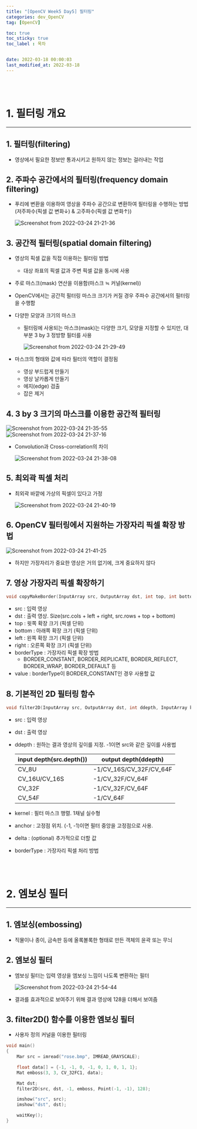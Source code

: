```yaml
---
title: "[OpenCV Week5 Day5] 필터링"
categories: dev_OpenCV
tag: [OpenCV]

toc: true
toc_sticky: true
toc_label : 목차


date: 2022-03-18 00:00:03 
last_modified_at: 2022-03-18 
---
```

<br>
<br>

# 1. 필터링 개요 
---
## 1. 필터링(filtering) 
* 영상에서 필요한 정보만 통과시키고 원하지 않는 정보는 걸러내는 작업

## 2. 주파수 공간에서의 필터링(frequency domain filtering) 
* 푸리에 변환을 이용하여 영상을 주파수 공간으로 변환하여 필터링을 수행하는 방법(저주파수(픽셀 값 변화↓) & 고주파수(픽셀 값 변화↑))

    ![Screenshot from 2022-03-24 21-21-36](https://user-images.githubusercontent.com/58837749/159915162-34aa2787-3afc-4693-a0ca-e3a08b2d44f1.png)

## 3. 공간적 필터링(spatial domain filtering) 
* 영상의 픽셀 값을 직접 이용하는 필터링 방법 
    - 대상 좌표의 픽셀 값과 주변 픽셀 값을 동시에 사용 
* 주로 마스크(mask) 연산을 이용함(마스크 ≒ 커널(kernel)) 
* OpenCV에서는 공간적 필터링 마스크 크기가 커질 경우 주파수 공간에서의 필터링을 수행함 
* 다양한 모양과 크기의 마스크 
    - 필터링에 사용되는 마스크(mask)는 다양한 크기, 모양을 지정할 수 있지만, 대부분 3 by 3 정방향 필터를 사용

        ![Screenshot from 2022-03-24 21-29-49](https://user-images.githubusercontent.com/58837749/159916766-524206c9-958f-47cc-9c13-b5a845bdd522.png)


* 마스크의 형태와 값에 따라 필터의 역할이 결정됨 
    - 영상 부드럽게 만들기
    - 영상 날카롭게 만들기 
    - 에지(edge) 검출 
    - 잡은 제거

## 4. 3 by 3 크기의 마스크를 이용한 공간적 필터링 

![Screenshot from 2022-03-24 21-35-55](https://user-images.githubusercontent.com/58837749/159917700-56f945a1-c961-45ac-9a85-858e7ab20c89.png)
![Screenshot from 2022-03-24 21-37-16](https://user-images.githubusercontent.com/58837749/159917728-a47ad5a5-fb38-497b-a7b7-8272e4528908.png)

* Convolution과 Cross-correlation의 차이 

    ![Screenshot from 2022-03-24 21-38-08](https://user-images.githubusercontent.com/58837749/159917999-cfca1654-a71f-41c9-9dc7-6fab5d10aff8.png)

## 5. 최외곽 픽셀 처리 
* 최외곽 바깥에 가상의 픽셀이 있다고 가정 

    ![Screenshot from 2022-03-24 21-40-19](https://user-images.githubusercontent.com/58837749/159918237-a399fcf5-8538-47d9-948c-95933480e713.png)

## 6. OpenCV 필터링에서 지원하는 가장자리 픽셀 확장 방법 

![Screenshot from 2022-03-24 21-41-25](https://user-images.githubusercontent.com/58837749/159918469-aa08b5f6-9ffc-41c7-81dd-3c283f6514fd.png)

* 하지만 가장자리가 중요한 영상은 거의 없기에, 크게 중요하지 않다

## 7. 영상 가장자리 픽셀 확장하기 
```cpp
void copyMakeBorder(InputArray src, OutputArray dst, int top, int bottom, int left, int right, int borderType, const Scalar& value = Scalar());
```
* src : 입력 영상
* dst : 출력 영상. Size(src.cols + left + right, src.rows + top + bottom)
* top : 윗쪽 확장 크기 (픽셀 단위)
* bottom : 아래쪽 확장 크기 (픽셀 단위)
* left : 왼쪽 확장 크기 (픽셀 단위)
* right : 오른쪽 확장 크기 (픽셀 단위)
* borderType : 가장자리 픽셀 확장 방법
    - BORDER_CONSTANT, BORDER_REPLICATE, BORDER_REFLECT, BORDER_WRAP, BORDER_DEFAULT 등
* value : borderType이 BORDER_CONSTANT인 경우 사용할 값

## 8. 기본적인 2D 필터링 함수 
```cpp
void filter2D(InputArray src, OutputArray dst, int ddepth, InputArray kernel, Point anchor = Point(-1, -1), double delta = 0, borderType = BORDER_DEFAULT);
```
* src : 입력 영상
* dst : 출력 영상
* ddepth : 원하는 결과 영상의 깊이를 지정. -1이면 src와 같은 깊이를 사용법

    |input depth(src.depth())|output depth(ddepth)|
    |---|---|
    |CV_8U|-1/CV_16S/CV_32F/CV_64F|
    |CV_16U/CV_16S|-1/CV_32F/CV_64F|
    |CV_32F|-1/CV_32F/CV_64F|
    |CV_54F|-1/CV_64F|

* kernel : 필터 마스크 행렬. 1채널 실수형
* anchor : 고정점 위치. (-1, -1)이면 필터 중앙을 고정점으로 사용.
* delta : (optional) 추가적으로 더할 값
* borderType : 가장자리 픽셀 처리 방법

<br>
<br>

# 2. 엠보싱 필터 
---
## 1. 엠보싱(embossing) 
* 직물이나 종이, 금속판 등에 올록볼록한 형태로 만든 객체의 윤곽 또는 무늬 

## 2. 엠보싱 필터 
* 엠보싱 필터는 입력 영상을 엠보싱 느낌이 나도록 변환하는 필터 

    ![Screenshot from 2022-03-24 21-54-44](https://user-images.githubusercontent.com/58837749/159920867-51643fc2-5754-4f4a-99ec-82254c4a7166.png)

* 결과를 효과적으로 보여주기 위해 결과 영상에 128을 더해서 보여줌 

## 3. filter2D() 함수를 이용한 엠보싱 필터 
* 사용자 정의 커널을 이용한 필터링 
```cpp
void main()
{
    Mar src = imread("rose.bmp", IMREAD_GRAYSCALE);

    float data[] = {-1, -1, 0, -1, 0, 1, 0, 1, 1};
    Mat emboss(3, 3, CV_32FC1, data);

    Mat dst;
    filter2D(src, dst, -1, emboss, Point(-1, -1), 128);

    imshow("src", src);
    imshow("dst", dst);

    waitKey();
}
```

<br>
<br>